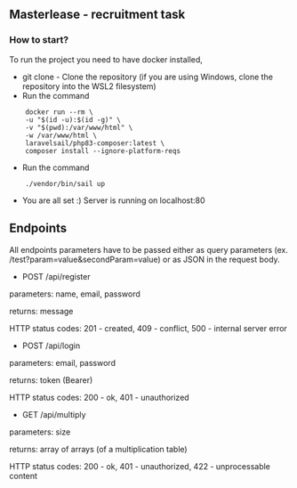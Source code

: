 ## Masterlease - recruitment task

### How to start?
To run the project you need to have docker installed, 

- git clone - Clone the repository (if you are using Windows, clone the repository into the WSL2 filesystem)
- Run the command
```
    docker run --rm \
    -u "$(id -u):$(id -g)" \
    -v "$(pwd):/var/www/html" \
    -w /var/www/html \
    laravelsail/php83-composer:latest \
    composer install --ignore-platform-reqs
```
- Run the command
```
    ./vendor/bin/sail up
```
- You are all set :) Server is running on localhost:80

## Endpoints
All endpoints parameters have to be passed either as query parameters (ex. /test?param=value&secondParam=value) or as JSON in the request body.

- POST /api/register 

parameters: name, email, password

returns: message

HTTP status codes: 201 - created, 409 - conflict, 500 - internal server error

- POST /api/login

parameters: email, password

returns: token (Bearer)

HTTP status codes: 200 - ok, 401 - unauthorized

- GET /api/multiply

parameters: size

returns: array of arrays (of a multiplication table)

HTTP status codes: 200 - ok, 401 - unauthorized, 422 - unprocessable content
